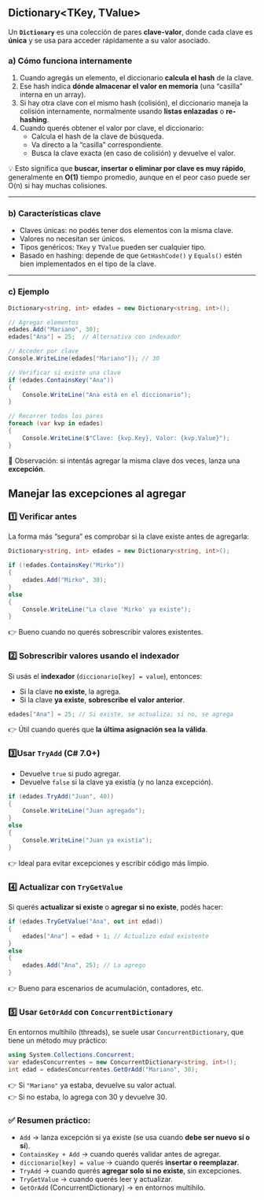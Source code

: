 ## **Dictionary<TKey, TValue>**

Un **`Dictionary`** es una colección de pares **clave-valor**, donde cada clave es **única** y se usa para acceder rápidamente a su valor asociado.
### a) Cómo funciona internamente
1. Cuando agregás un elemento, el diccionario **calcula el hash** de la clave.
2. Ese hash indica **dónde almacenar el valor en memoria** (una “casilla” interna en un array).
3. Si hay otra clave con el mismo hash (colisión), el diccionario maneja la colisión internamente, normalmente usando **listas enlazadas** o **re-hashing**.
4. Cuando querés obtener el valor por clave, el diccionario:
    - Calcula el hash de la clave de búsqueda.
    - Va directo a la “casilla” correspondiente.
    - Busca la clave exacta (en caso de colisión) y devuelve el valor.

💡 Esto significa que **buscar, insertar o eliminar por clave es muy rápido**, generalmente en **O(1)** tiempo promedio, aunque en el peor caso puede ser O(n) si hay muchas colisiones.

---

### b) Características clave

- Claves únicas: no podés tener dos elementos con la misma clave.
- Valores no necesitan ser únicos.
- Tipos genéricos: `TKey` y `TValue` pueden ser cualquier tipo.
- Basado en hashing: depende de que `GetHashCode()` y `Equals()` estén bien implementados en el tipo de la clave.

---

### c) Ejemplo  
```csharp
Dictionary<string, int> edades = new Dictionary<string, int>();

// Agregar elementos
edades.Add("Mariano", 30);
edades["Ana"] = 25;  // Alternativa con indexador

// Acceder por clave
Console.WriteLine(edades["Mariano"]); // 30

// Verificar si existe una clave
if (edades.ContainsKey("Ana")) 
{
    Console.WriteLine("Ana está en el diccionario");
}

// Recorrer todos los pares
foreach (var kvp in edades)
{
    Console.WriteLine($"Clave: {kvp.Key}, Valor: {kvp.Value}");
}

```

🔹 Observación: si intentás agregar la misma clave dos veces, lanza una **excepción**.

## Manejar las excepciones al agregar
### 1️⃣ Verificar antes
La forma más “segura” es comprobar si la clave existe antes de agregarla:
```csharp
Dictionary<string, int> edades = new Dictionary<string, int>();

if (!edades.ContainsKey("Mirko"))
{
    edades.Add("Mirko", 30);
}
else
{
    Console.WriteLine("La clave 'Mirko' ya existe");
}
```
👉 Bueno cuando no querés sobrescribir valores existentes.

### 2️⃣ Sobrescribir valores usando el indexador
Si usás el **indexador** (`diccionario[key] = value`), entonces:
- Si la clave **no existe**, la agrega.
- Si la clave **ya existe**, **sobrescribe el valor anterior**.
```csharp
edades["Ana"] = 25; // Si existe, se actualiza; si no, se agrega
```
👉 Útil cuando querés que **la última asignación sea la válida**.

### 3️⃣Usar `TryAdd` (C# 7.0+)
- Devuelve `true` si pudo agregar.
- Devuelve `false` si la clave ya existía (y no lanza excepción).
```csharp 
if (edades.TryAdd("Juan", 40))
{
    Console.WriteLine("Juan agregado");
}
else
{
    Console.WriteLine("Juan ya existía");
}
```
👉 Ideal para evitar excepciones y escribir código más limpio.

### 4️⃣ Actualizar con `TryGetValue`
Si querés **actualizar si existe** o **agregar si no existe**, podés hacer:
```csharp
if (edades.TryGetValue("Ana", out int edad))
{
    edades["Ana"] = edad + 1; // Actualizo edad existente
}
else
{
    edades.Add("Ana", 25); // La agrego
}
```
👉 Bueno para escenarios de acumulación, contadores, etc.

### 5️⃣ Usar `GetOrAdd` con `ConcurrentDictionary`
En entornos multihilo (threads), se suele usar `ConcurrentDictionary`, que tiene un método muy práctico:
```csharp
using System.Collections.Concurrent;
var edadesConcurrentes = new ConcurrentDictionary<string, int>();
int edad = edadesConcurrentes.GetOrAdd("Mariano", 30);
```
👉 Si `"Mariano"` ya estaba, devuelve su valor actual.  
👉 Si no estaba, lo agrega con 30 y devuelve 30.

### ✅ **Resumen práctico:**

- `Add` → lanza excepción si ya existe (se usa cuando **debe ser nuevo sí o sí**).
- `ContainsKey + Add` → cuando querés validar antes de agregar.
- `diccionario[key] = value` → cuando querés **insertar o reemplazar**.
- `TryAdd` → cuando querés **agregar solo si no existe**, sin excepciones.
- `TryGetValue` → cuando querés leer y actualizar.
- `GetOrAdd` (ConcurrentDictionary) → en entornos multihilo.
